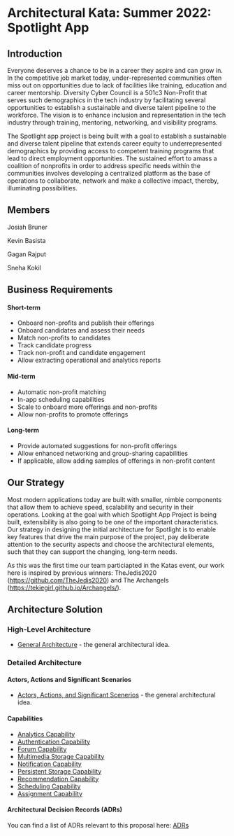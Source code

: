 # Architectural Kata: Summer 2022: Spotlight App

## Introduction
Everyone deserves a chance to be in a career they aspire and can grow in. In the competitive job market today, under-represented communities often miss out on opportunities due to lack of facilities like training, education and career mentorship.  Diversity Cyber Council is a 501c3 Non-Profit that serves such demographics in the tech industry by facilitating several opportunities to establish a sustainable and diverse talent pipeline to the workforce. The vision is to enhance inclusion and representation in the tech industry through training, mentoring, networking, and visibility programs.

The Spotlight app project is being built with a goal to establish a sustainable and diverse talent pipeline that extends career equity to underrepresented demographics by providing access to competent training programs that lead to direct employment opportunities. The sustained effort to amass a coalition of nonprofits in order to address specific needs within the communities involves developing a centralized platform as the base of operations to collaborate, network and make a collective impact, thereby, illuminating possibilities.											

## Members

Josiah Bruner

Kevin Basista

Gagan Rajput

Sneha Kokil

## Business Requirements

#### Short-term
* Onboard non-profits and publish their offerings
* Onboard candidates and assess their needs
* Match non-profits to candidates
* Track candidate progress
* Track non-profit and candidate engagement
* Allow extracting operational and analytics reports

#### Mid-term 
* Automatic non-profit matching
* In-app scheduling capabilities
* Scale to onboard more offerings and non-profits 
* Allow non-profits to promote offerings

#### Long-term
* Provide automated suggestions for non-profit offerings
* Allow enhanced networking and group-sharing capabilities 
* If applicable, allow adding samples of offerings in non-profit content
   
## Our Strategy

Most modern applications today are built with smaller, nimble components that allow them to achieve speed, scalability and security in their operations. Looking at the goal with which Spotlight App Project is being built, extensibility is also going to be one of the important characteristics. Our strategy in designing the initial architecture for Spotlight is to enable key features that drive the main purpose of the project, pay deliberate attention to the security aspects and choose the architectural elements, such that they can support the changing, long-term needs.

As this was the first time our team particiapted in the Katas event, our work here is inspired by previous winners: TheJedis2020 (https://github.com/TheJedis2020) and The Archangels (https://tekiegirl.github.io/Archangels/).

## Architecture Solution

### High-Level Architecture
* [General Architecture](./GeneralArchitecture.md) - the general architectural idea.  

### Detailed Architecture

#### Actors, Actions and Significant Scenarios

* [Actors, Actions, and Significant Scenerios](./Actors,%20Actions%20&%20Significant%20Scenarios.md) - the general architectural idea.  


#### Capabilities
* [Analytics Capability](./Key%20Capabilities/Core/Analytics.md)
* [Authentication Capability](./Key%20Capabilities/Core/Authentication.md)
* [Forum Capability](./Key%20Capabilities/Core/Forum.md)
* [Multimedia Storage Capability](./Key%20Capabilities/Core/MultimediaStorage.md)
* [Notification Capability](./Key%20Capabilities/Core/Notification.md)
* [Persistent Storage Capability](./Key%20Capabilities/Core/PersistentStorage.md)
* [Recommendation Capability](./Key%20Capabilities/Core/Recommendation.md)
* [Scheduling Capability](./Key%20Capabilities/Core/Schedule.md)
* [Assignment Capability](./Key%20Capabilities/Core/SearchAndAssign.md)


#### Architectural Decision Records (ADRs)

You can find a list of ADRs relevant to this proposal here: [ADRs](./ADRs)




